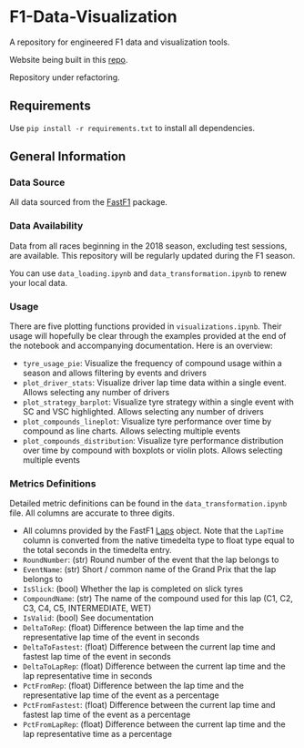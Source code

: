 # F1-Data-Visualization
A repository for engineered F1 data and visualization tools.

Website being built in this [repo](https://github.com/brianmakesthings/F1-Web-Server.git).

Repository under refactoring.

## Requirements 
Use `pip install -r requirements.txt` to install all dependencies.

## General Information

### Data Source
All data sourced from the [FastF1](https://github.com/theOehrly/Fast-F1) package.

### Data Availability
Data from all races beginning in the 2018 season, excluding test sessions, are available. This repository will be regularly updated during the F1 season.

You can use `data_loading.ipynb` and `data_transformation.ipynb` to renew your local data.

### Usage
There are five plotting functions provided in `visualizations.ipynb`. Their usage will hopefully be clear through the examples provided at the end of the notebook and accompanying documentation. Here is an overview:

- `tyre_usage_pie`: Visualize the frequency of compound usage within a season and allows filtering by events and drivers
- `plot_driver_stats`: Visualize driver lap time data within a single event. Allows selecting any number of drivers
- `plot_strategy_barplot`: Visualize tyre strategy within a single event with SC and VSC highlighted. Allows selecting any number of drivers
- `plot_compounds_lineplot`: Visualize tyre performance over time by compound as line charts. Allows selecting multiple events
- `plot_compounds_distribution`: Visualize tyre performance distribution over time by compound with boxplots or violin plots. Allows selecting multiple events

### Metrics Definitions
Detailed metric definitions can be found in the `data_transformation.ipynb` file. All columns are accurate to three digits.

- All columns provided by the FastF1 [Laps](https://theoehrly.github.io/Fast-F1/core.html?highlight=session#fastf1.core.Laps) object. Note that the `LapTime` column is converted from the native timedelta type to float type equal to the total seconds in the timedelta entry.
- `RoundNumber`: (str) Round number of the event that the lap belongs to 
- `EventName`: (str) Short / common name of the Grand Prix that the lap belongs to 
- `IsSlick`: (bool) Whether the lap is completed on slick tyres
- `CompoundName`: (str) The name of the compound used for this lap (C1, C2, C3, C4, C5, INTERMEDIATE, WET)
- `IsValid`: (bool) See documentation
- `DeltaToRep`: (float) Difference between the lap time and the representative lap time of the event in seconds
- `DeltaToFastest`: (float) Difference between the current lap time and fastest lap time of the event in seconds
- `DeltaToLapRep`: (float) Difference between the current lap time and the lap representative time in seconds
- `PctFromRep`: (float) Difference between the lap time and the representative lap time of the event as a percentage
- `PctFromFastest`: (float) Difference between the current lap time and fastest lap time of the event as a percentage
- `PctFromLapRep`: (float) Difference between the current lap time and the lap representative time as a percentage
